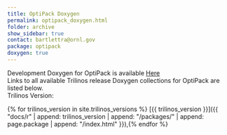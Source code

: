 ```yaml
---
title: OptiPack Doxygen
permalink: optipack_doxygen.html
folder: archive
show_sidebar: true
contact: bartlettra@ornl.gov
package: optipack
doxygen: true
---
```


Development Doxygen for OptiPack is available [Here](docs/dev//optipack/index.html)  
Links to all available Trilinos release Doxygen collections for OptiPack are listed below.  
Trilinos Version:

{% for trilinos_version in site.trilinos_versions %}
[{{ trilinos_version }}]({{ "docs/r" | append: trilinos_version | append: "/packages/" | append: page.package | append: "/index.html" }}),{% endfor %}
